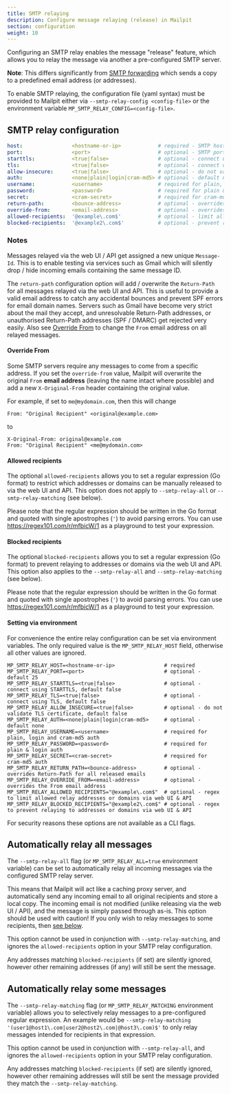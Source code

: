 ```yaml
---
title: SMTP relaying
description: Configure message relaying (release) in Mailpit
section: configuration
weight: 10
---
```


Configuring an SMTP relay enables the message "release" feature, which allows you to relay the message via another a pre-configured SMTP server.

**Note**: This differs significantly from [SMTP forwarding](../smtp-forward/) which sends a copy to a predefined email address (or addresses).

To enable SMTP relaying, the configuration file (yaml syntax) must be provided to Mailpit either via `--smtp-relay-config <config-file>` or the environment variable `MP_SMTP_RELAY_CONFIG=<config-file>`.


## SMTP relay configuration

```yaml
host:                <hostname-or-ip>            # required - SMTP host or IP to send via
port:                <port>                      # optional - SMTP port, default 25
starttls:            <true|false>                # optional - connect using STARTTLS, default false
tls:                 <true|false>                # optional - connect using TLS, default false
allow-insecure:      <true|false>                # optional - do not validate TLS certificate, default false
auth:                <none|plain|login|cram-md5> # optional - default none
username:            <username>                  # required for plain, login and cram-md5 auth
password:            <password>                  # required for plain & login auth
secret:              <cram-secret>               # required for cram-md5 auth
return-path:         <bounce-address>            # optional - overrides Return-Path for all released emails
override-from:       <email-address>             # optional - overrides the From email address
allowed-recipients:  '@example\.com$'            # optional - limit allowed relay addresses or domains
blocked-recipients:  '@example2\.com$'           # optional - prevent relating to addresses or domains
```


### Notes

Messages relayed via the web UI / API get assigned a new unique `Message-Id`. This is to enable testing via services such as Gmail which will silently drop / hide incoming emails containing the same message ID. 

The `return-path` configuration option will add / overwrite the `Return-Path` for all messages relayed via the web UI and API.
This is useful to provide a valid email address to catch any accidental bounces and prevent SPF errors for email domain names.
Servers such as Gmail have become very strict about the mail they accept, and unresolvable Return-Path addresses, or unauthorised Return-Path addresses (SPF / DMARC) get rejected very easily. 
Also see [Override From](#override-from) to change the `From` email address on all relayed messages.


#### Override From

Some SMTP servers require any messages to come from a specific address.
If you set the `override-from` value, Mailpit will overwrite the original `From` **email address** (leaving the name intact where possible) and add a new `X-Original-From` header containing the original value.

For example, if set to `me@mydomain.com`, then this will change

```shell
From: "Original Recipient" <original@example.com>
```
to
```shell
X-Original-From: original@example.com
From: "Original Recipient" <me@mydomain.com>
```


#### Allowed recipients

The optional `allowed-recipients` allows you to set a regular expression (Go format) to restrict which addresses or domains can be manually released to via the web UI and API. This option does not apply to `--smtp-relay-all` or `--smtp-relay-matching` (see below).

Please note that the regular expression should be written in the Go format and quoted with single apostrophes (`'`) to avoid parsing errors. You can use https://regex101.com/r/mfbicW/1 as a playground to test your expression.


#### Blocked recipients

The optional `blocked-recipients` allows you to set a regular expression (Go format) to prevent relaying to addresses or domains via the web UI and API. This option also applies to the `--smtp-relay-all` and `--smtp-relay-matching` (see below).

Please note that the regular expression should be written in the Go format and quoted with single apostrophes (`'`) to avoid parsing errors. You can use https://regex101.com/r/mfbicW/1 as a playground to test your expression.


#### Setting via environment

For convenience the entire relay configuration can be set via environment variables. The only required value is the `MP_SMTP_RELAY_HOST` field, otherwise all other values are ignored.

```shell
MP_SMTP_RELAY_HOST=<hostname-or-ip>                # required
MP_SMTP_RELAY_PORT=<port>                          # optional - default 25
MP_SMTP_RELAY_STARTTLS=<true|false>                # optional - connect using STARTTLS, default false
MP_SMTP_RELAY_TLS=<true|false>                     # optional - connect using TLS, default false
MP_SMTP_RELAY_ALLOW_INSECURE=<true|false>          # optional - do not validate TLS certificate, default false
MP_SMTP_RELAY_AUTH=<none|plain|login|cram-md5>     # optional - default none
MP_SMTP_RELAY_USERNAME=<username>                  # required for plain, login and cram-md5 auth
MP_SMTP_RELAY_PASSWORD=<password>                  # required for plain & login auth
MP_SMTP_RELAY_SECRET=<cram-secret>                 # required for cram-md5 auth
MP_SMTP_RELAY_RETURN_PATH=<bounce-address>         # optional - overrides Return-Path for all released emails
MP_SMTP_RELAY_OVERRIDE_FROM=<email-address>        # optional - overrides the From email address
MP_SMTP_RELAY_ALLOWED_RECIPIENTS="@example\.com$"  # optional - regex to limit allowed relay addresses or domains via web UI & API
MP_SMTP_RELAY_BLOCKED_RECIPIENTS="@example2\.com$" # optional - regex to prevent relaying to addresses or domains via web UI & API
```

For security reasons these options are not available as a CLI flags.


## Automatically relay all messages

The `--smtp-relay-all` flag (or `MP_SMTP_RELAY_ALL=true` environment variable) can be set to automatically relay all incoming messages via the configured SMTP relay server. 

This means that Mailpit will act like a caching proxy server, and automatically send any incoming email to all original recipients and store a local copy.
The incoming email is not modified (unlike releasing via the web UI / API), and the message is simply passed through as-is. This option should be used with caution! If you only wish to relay messages to some recipients, then [see below](#automatically-relay-some-messages). 

This option cannot be used in conjunction with `--smtp-relay-matching`, and ignores the `allowed-recipients` option in your SMTP relay configuration.

Any addresses matching `blocked-recipients` (if set) are silently ignored, however other remaining addresses (if any) will still be sent the message.


## Automatically relay some messages

The `--smtp-relay-matching` flag (or `MP_SMTP_RELAY_MATCHING` environment variable) allows you to selectively relay messages to a pre-configured regular expression. An example would be `--smtp-relay-matching '(user1@host1\.com|user2@host2\.com|@host3\.com)$'` to only relay messages intended for recipients in that expression.

This option cannot be used in conjunction with `--smtp-relay-all`, and ignores the `allowed-recipients` option in your SMTP relay configuration.

Any addresses matching `blocked-recipients` (if set) are silently ignored, however other remaining addresses will still be sent the message provided they match the `--smtp-relay-matching`.
